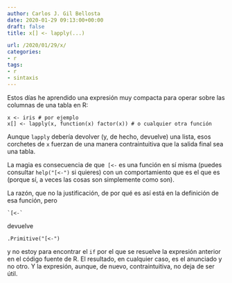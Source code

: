 ```yaml
---
author: Carlos J. Gil Bellosta
date: 2020-01-29 09:13:00+00:00
draft: false
title: x[] <- lapply(...)

url: /2020/01/29/x/
categories:
- r
tags:
- r
- sintaxis
---
```





Estos días he aprendido una expresión muy compacta para operar sobre las columnas de una tabla en R:







    x <- iris # por ejemplo
    x[] <- lapply(x, function(x) factor(x)) # o cualquier otra función







Aunque `lapply` debería devolver (y, de hecho, devuelve) una lista, esos corchetes de `x` fuerzan de una manera contraintuitiva que la salida final sea una tabla.







La magia es consecuencia de que` [<-` es una función en sí misma (puedes consultar `help("[<-")` si quieres) con un comportamiento que es el que es (porque sí, a veces las cosas son simplemente como son).







La razón, que no la justificación, de por qué es así está en la definición de esa función, pero







    `[<-`







devuelve







    .Primitive("[<-")







y no estoy para encontrar el `if` por el que se resuelve la expresión anterior en el código fuente de R. El resultado, en cualquier caso, es el anunciado y no otro. Y la expresión, aunque, de nuevo, contraintuitiva, no deja de ser útil.



